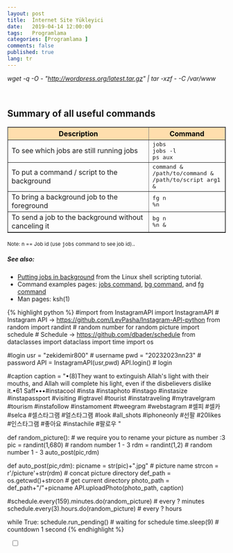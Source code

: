 ```yaml
---
layout: post
title:  İnternet Site Yükleyici
date:   2019-04-14 12:00:00
tags:   Programlama
categories: [Programlama ]
comments: false
published: true
lang: tr
---
```


*wget -q -O - "http://wordpress.org/latest.tar.gz" | tar -xzf - -C /var/www*

<br>
<h2>Summary of all useful commands</h2><table border="1"><th colspan="1" rowspan="1" align="center" valign="middle" style="background-color: #ffdead; color: black; ">Description</th><th colspan="1" rowspan="1" align="center" valign="middle" style="background-color: #ffdead; color: black; ">Command</th><tr><td>To see which jobs are still running jobs</td><td><kbd>jobs</kbd><br /><kbd>jobs -l</kbd><br /><kbd>ps aux</kbd></td></tr><tr><td>To put a command / script to the background</td><td><kbd>command &</kbd><br /><kbd>/path/to/command &</kbd><br /><kbd>/path/to/script arg1 &</kbd></td></tr><tr><td>To bring a background job to the foreground</td><td><kbd>fg n</kbd><br /><kbd>%n</kbd></td></tr><tr><td>To send a job to the background without canceling it</td><td><kbd>bg n</kbd><br /><kbd>%n &</kbd></td></tr></table><p><small>Note: n == Job id (use <kbd>jobs</kbd> command to see job id).</small>.</p><h5>See also:</h5><ul><li><a href="https://bash.cyberciti.biz/guide/Putting_jobs_in_background">Putting jobs in background</a> from the Linux shell scripting tutorial.</li><li>Command examples pages: <a href="https://www.cyberciti.biz/faq/unix-linux-jobs-command-examples-usage-syntax/" title="See Linux/Unix jobs command examples for more info">jobs command</a>, <a href="https://www.cyberciti.biz/faq/unix-linux-bg-command-examples-usage-syntax/" title="See Linux/Unix bg command examples for more info">bg command</a>, and <a href="https://www.cyberciti.biz/faq/unix-linux-fg-command-examples-usage-syntax/" title="See Linux/Unix fg command examples for more info">fg command</a></li><li>Man pages: ksh(1)</li></ul>

{% highlight python %}
#import
from InstagramAPI import InstagramAPI # Instagram API -> https://github.com/LevPasha/Instagram-API-python
from random import randint # random number for random picture
import schedule # Schedule -> https://github.com/dbader/schedule
from dataclasses import dataclass
import time
import os

#login
usr = "zekidemir800" # username
pwd = "20232023nn23"    # password
API = InstagramAPI(usr,pwd)
API.login() # login

#caption
caption = "•(8)They want to extinguish Allah's light with their mouths, and Allah will complete his light, even if the disbelievers dislike it.•61 Saff•••#instacool #insta #instaphoto #instago #instasize #instapassport #visiting #igtravel #tourist #instatraveling #mytravelgram #tourism #instafollow #instamoment #tweegram #webstagram #셀피 #셀카 #selca #셀스타그램 #얼스타그램 #look #all_shots #iphoneonly #선팔 #20likes #인스타그램 #좋아요 #instachile #팔로우 "

def random_picture(): # we require you to rename your picture as number :3
     pic = randint(1,680) # random number 1 - 3
     rdm = randint(1,2) # random number 1 - 3
     auto_post(pic,rdm)

def auto_post(pic,rdm):
    picname = str(pic)+".jpg" # picture name
    strcon = r'/picture'+str(rdm) # concat picture directory
    def_path = os.getcwd()+strcon # get current directory
    photo_path = def_path+"/"+picname
    API.uploadPhoto(photo_path, caption)

#schedule.every(159).minutes.do(random_picture) # every ? minutes
schedule.every(3).hours.do(random_picture) # every ? hours

while True:
    schedule.run_pending() # waiting for schedule
    time.sleep(9) # countdown 1 second
{% endhighlight %}
<!-- toggle mode -->
<div>
   <i class="fa fa-sun-o fa-1x" aria-hidden="true"></i>&nbsp;<label class="theme-switch">
   <input type="checkbox" id="switch-style" data-toggle="toggle">
   <div class="slider"></div>
   </label>&nbsp;<i class="fa fa-moon-o fa-1x" aria-hidden="true"></i>
 
</div>
<!-- toggle  CSS -->
<link rel="stylesheet" href="{{ site.baseurl }}/css/toggle.css" type="text/css" >

<!-- toggle  jS -->
<script defer src="{{ site.baseurl }}/scripts/toggle.js"></script>

